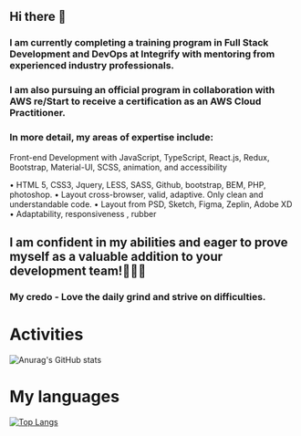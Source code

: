 ## Hi there 👋

### I am currently completing a training program in Full Stack Development and DevOps at Integrify with mentoring from experienced industry professionals.

### I am also pursuing an official program in collaboration with AWS re/Start to receive a certification as an AWS Cloud Practitioner.

### In more detail, my areas of expertise include:
Front-end Development with JavaScript, TypeScript, React.js, Redux, Bootstrap, Material-UI, SCSS, animation, and accessibility

• HTML 5, CSS3, Jquery, LESS, SASS, Github, bootstrap, BEM, PHP, photoshop.
• Layout cross-browser, valid, adaptive. Only clean and understandable code.
• Layout from PSD, Sketch, Figma, Zeplin, Adobe XD
• Adaptability, responsiveness , rubber

## I am confident in my abilities and eager to prove myself as a valuable addition to your development team!:muscle::muscle::muscle:

### My credo - Love the daily grind and strive on difficulties.

# Activities
![Anurag's GitHub stats](https://github-readme-stats.vercel.app/api?username=MrBogdan007&show_icons=true&theme=radical)
#  My languages
[![Top Langs](https://github-readme-stats.vercel.app/api/top-langs/?username=MrBogdan007&layout=compact)](https://github.com/anuraghazra/github-readme-stats)

